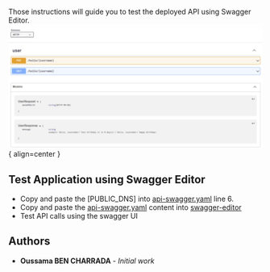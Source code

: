 Those instructions will guide you to test the deployed API using Swagger Editor.
![SWAGGER](../../assets/images/blog/rest-api/swagger.JPG){ align=center }

## Test Application using Swagger Editor

* Copy and paste the [PUBLIC_DNS] into [api-swagger.yaml](https://github.com/Oussama-bch/hello-world/blob/main/swagger/api-swagger.yaml) line 6.
* Copy and paste the [api-swagger.yaml](https://github.com/Oussama-bch/hello-world/blob/main/swagger/api-swagger.yaml) content into [swagger-editor](https://editor.swagger.io/#)
* Test API calls using the swagger UI

## Authors

* **Oussama BEN CHARRADA** - *Initial work*